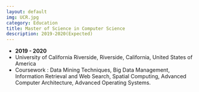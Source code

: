 ```yaml
---
layout: default
img: UCR.jpg
category: Education
title: Master of Science in Computer Science
description: 2019-2020(Expected)
---
```


* __2019 - 2020__
* University of California Riverside, Riverside, California, United States of America
* Coursework : Data Mining Techniques, Big Data Management, Information Retrieval and Web Search, Spatial Computing, Advanced Computer Architecture, Advanced Operating Systems.

 
